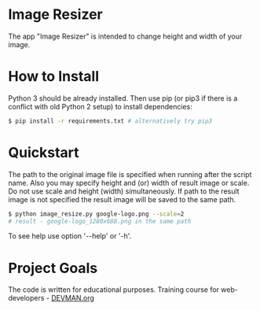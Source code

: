 # Image Resizer

The app "Image Resizer" is intended to change height and width of your image.

# How to Install

Python 3 should be already installed. Then use pip (or pip3 if there is a conflict with old Python 2 setup) to install dependencies:

```bash
$ pip install -r requirements.txt # alternatively try pip3
```

# Quickstart

The path to the original image file is specified when running after the script name.
Also you may specify height and (or) width of result image or scale.
Do not use scale and height (width) simultaneously.
If path to the result image is not specified the result image will be saved to the same path.

```bash
$ python image_resize.py google-logo.png --scale=2
# result - google-logo_1280x688.png in the same path
```

To see help use option '--help' or '-h'.

# Project Goals

The code is written for educational purposes. Training course for web-developers - [DEVMAN.org](https://devman.org)
